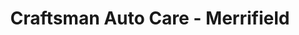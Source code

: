 ---
title: "Craftsman Auto Care - Merrifield"
url: /fairfax/craftsman-auto-care-merrifield/
shop: Autowerkstatt
---